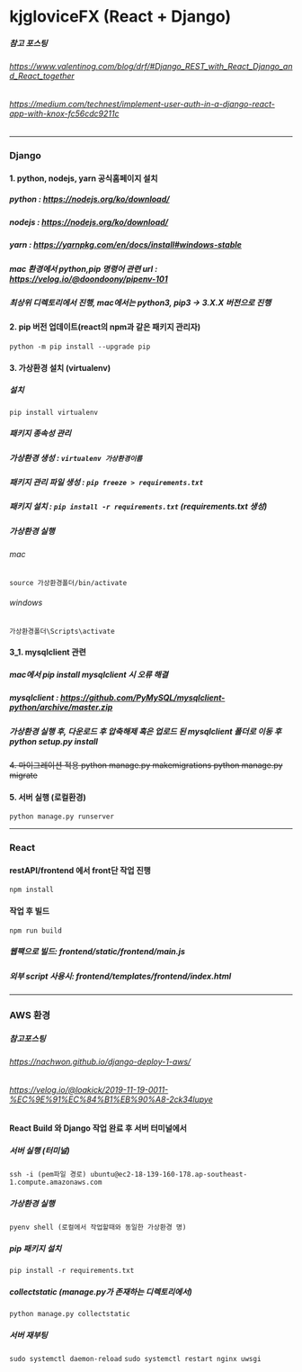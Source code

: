 # kjgloviceFX (React + Django)

##### 참고 포스팅
###### https://www.valentinog.com/blog/drf/#Django_REST_with_React_Django_and_React_together
###### https://medium.com/technest/implement-user-auth-in-a-django-react-app-with-knox-fc56cdc9211c
***
### Django

#### 1. python, nodejs, yarn 공식홈페이지 설치

##### python : https://nodejs.org/ko/download/
##### nodejs : https://nodejs.org/ko/download/
##### yarn : https://yarnpkg.com/en/docs/install#windows-stable
##### mac 환경에서 python,pip 명령어 관련 url : https://velog.io/@doondoony/pipenv-101

##### 최상위 디렉토리에서 진행, mac에서는 python3, pip3 -> 3.X.X 버전으로 진행

#### 2. pip 버전 업데이트(react의 npm과 같은 패키지 관리자)
```python -m pip install --upgrade pip```
	
#### 3. 가상환경 설치 (virtualenv)

##### 설치
```pip install virtualenv```

##### 패키지 종속성 관리
##### 가상환경 생성 : ```virtualenv 가상환경이름```
##### 패키지 관리 파일 생성 : ```pip freeze > requirements.txt```
##### 패키지 설치 : ```pip install -r requirements.txt``` (requirements.txt 생성)

##### 가상환경 실행

###### mac
```source 가상환경폴더/bin/activate```
###### windows 
```가상환경폴더\Scripts\activate```

#### 3_1. mysqlclient 관련

##### mac에서 pip install mysqlclient 시 오류 해결
##### mysqlclient : https://github.com/PyMySQL/mysqlclient-python/archive/master.zip
##### 가상환경 실행 후, 다운로드 후 압축해제 혹은 업로드 된 mysqlclient 폴더로 이동 후 python setup.py install

~~4. 마이그레이션 적용
python manage.py makemigrations
python manage.py migrate~~

#### 5. 서버 실행 (로컬환경)
```python manage.py runserver```

***
### React

#### restAPI/frontend 에서 front단 작업 진행
```npm install```

#### 작업 후 빌드
```npm run build```

##### 웹팩으로 빌드: frontend/static/frontend/main.js
##### 외부 script 사용시: frontend/templates/frontend/index.html

***
### AWS 환경

##### 참고포스팅
###### https://nachwon.github.io/django-deploy-1-aws/
###### https://velog.io/@loakick/2019-11-19-0011-%EC%9E%91%EC%84%B1%EB%90%A8-2ck34lupye

#### React Build 와 Django 작업 완료 후 서버 터미널에서 

##### 서버 실행 (터미널)
```ssh -i (pem파일 경로) ubuntu@ec2-18-139-160-178.ap-southeast-1.compute.amazonaws.com```

##### 가상환경 실행
```pyenv shell (로컬에서 작업할때와 동일한 가상환경 명)```

##### pip 패키지 설치
```pip install -r requirements.txt```

##### collectstatic (manage.py가 존재하는 디렉토리에서)
```python manage.py collectstatic```

##### 서버 재부팅
```sudo systemctl daemon-reload```
```sudo systemctl restart nginx uwsgi```
